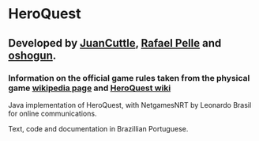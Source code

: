 # HeroQuest

## Developed by [JuanCuttle](https://github.com/JuanCuttle), [Rafael Pelle](https://github.com/rafaelpelle) and [oshogun](https://github.com/oshogun).

### Information on the official game rules taken from the physical game [wikipedia page](https://en.wikipedia.org/wiki/HeroQuest) and [HeroQuest wiki](heroquest.wikia.com/wiki/HeroQuest_Interactive_Wiki)


Java implementation of HeroQuest, with NetgamesNRT by Leonardo Brasil for online communications.

Text, code and documentation in Brazillian Portuguese.